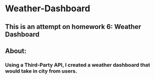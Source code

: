 # Weather-Dashboard

## This is an attempt on homework 6: Weather Dashboard

## About:

### Using a Third-Party API, I created a weather dashboard that would take in city from users.